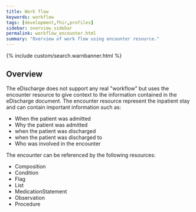 ```yaml
---
title: Work flow
keywords: workflow
tags: [development,fhir,profiles]
sidebar: overview_sidebar
permalink: workflow_encounter.html
summary: "Overview of work flow using encounter resource."
---
```


{% include custom/search.warnbanner.html %}

## Overview ##

The eDischarge does not support any real "workflow" but uses the encounter resource to give context to the information contained in the eDischarge document. The encounter resource represent the inpatient stay and can contain important information such as:
 
- When the patient was admitted
- Why the patient was admitted
- when the patient was discharged
- when the patient was discharged to
- Who was involved in the encounter

The encounter can be referenced by the following resources:

- Composition
- Condition 
- Flag
- List
- MedicationStatement
- Observation
- Procedure





